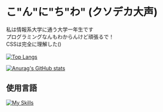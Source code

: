 # こ"ん"に"ち"わ" (クソデカ大声)
私は情報系大学に通う大学一年生です<br>
プログラミングなんもわからんけど頑張るで！<br>
CSSは完全に理解した()<br><br>
[![Top Langs](https://github-readme-stats.vercel.app/api/top-langs/?username=sauhits&layout=compact&theme=highcontrast)](https://github.com/anuraghazra/github-readme-stats)

[![Anurag's GitHub stats](https://github-readme-stats.vercel.app/api?username=sauhits&theme=highcontrast&show_icons=true)](https://github.com/anuraghazra/github-readme-stats)

## 使用言語
[![My Skills](https://skillicons.dev/icons?i=java,html,css)](https://skillicons.dev)

